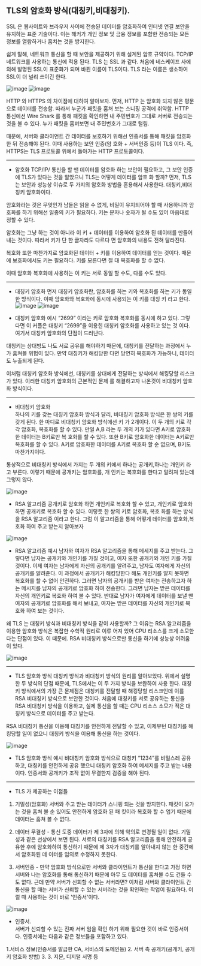 ## TLS의 암호화 방식(대칭키,비대칭키).   

SSL 은 웹사이트와 브라우저 사이에 전송된 데이터를 암호화하여 인터넷 연결 보안을 유지하는 표준 기술이다. 이는 해커가 개인 정보 및
금융 정보를 포함한 전송되는 모든 정보를 열람하거나 훔치는 것을 방지한다.

쉽게 말해, 네트워크 통신을 할 때 보안을 제공하기 위해 설계된 암호 규약이다. TCP/IP 네트워크를 사용하는 통신에 적용 된다.
TLS 는 SSL 과 같다. 처음에 네스케이프 사에 의해 발명된 SSL이 표준화가 되며 바뀐 이름이 TLS이다. TLS 라는 이름은 생소하여 SSL이
더 널리 쓰이긴 한다.

![image](https://github.com/EUN-HA-CHOI/Internship/assets/97012561/e703d175-d9aa-4cc3-831e-eb5d2bc91d5e)
![image](https://github.com/EUN-HA-CHOI/Internship/assets/97012561/8e83b415-b15c-4d65-903a-f1a97c5dd8d4)


HTTP 와 HTTPS 의 차이점에 대하여 알아보자. 먼저, HTTP 는 암호화 되지 않은 평문으로 데이터를 전송함. 따라서 누군가 패킷을 훔쳐
보는 스니핑 공격에 취약함. HTTP 통신에선 Wire Shark 를 통해 패킷을 확인하면 내 주민번호가 그대로 서버로 전송되는 것을 볼 수 있다.
누가 패킷을 훔펴보면 내 주민번호가 그대로 털림.

때문에, 서버와 클라이언트 간 데이터를 보호하기 위해선 인증서를 통해 패킷을 암호화 한 뒤 전송해야 된다. 이때 사용하는 보안 인증(암
호화 + 서버인증 등)이 TLS 이다. 즉, HTTPS는 TLS 프로토콜 위에서 돌아가는 HTTP 프로토콜이다.

<hr>

- 암호화
TCP/IP/ 통신을 할 땐 데이터를 암호화 하는 보안이 필요하고, 그 보안 인증에 TLS가 있다는 것을 알았으니 TLS는 어떻게 데이터를 암호
화 할까? 먼저, TLS는 보안과 성능상 이슈로 두 가지의 암호화 방법을 혼용해서 사용한다. 대칭키,비대칭키 암호화이다.

암호화라는 것은 무엇인가 남들은 읽을 수 없게, 비밀이 유지되어야 할 때 사용하니까 암호화를 하기 위해선 일종의 키가 필요하다. 키는
문자나 숫자가 될 수도 있어 마음대로 정할 수 있다.

암호화는 그냥 하는 것이 아니라 이 키 + 데이터를 이용하여 암호화 된 데이터를 만들어 내는 것이다. 따라서 키가 단 한 글자라도 다르다
면 암호화의 내용도 전혀 달라진다.

복호화 또한 마찬가지로 암호화된 데이터 + 키를 이용하여 데이터를 얻는 것이다. 때문에 보호화에서도 키는 필요하다. 키를 모른다면 절
대 복호화를 할 수 없다.

이때 암호화 복호화에 사용하는 이 키는 서로 동일 할 수도, 다를 수도 있다.

<hr>

- 대칭키 암호화 
먼저 대칭키 암호화란, 암호화를 하는 키와 복호화를 하는 키가 동일한 방식이다. 이때 암호화와 복호화에 동시에 사용되는 이 키를 대칭
키 라고 한다. 
 ![image](https://github.com/EUN-HA-CHOI/Internship/assets/97012561/bc6957cc-f098-4636-a11e-96a44d605074)
![image](https://github.com/EUN-HA-CHOI/Internship/assets/97012561/fa25b3a4-b612-489c-88d3-b346b9d79651)

- 대칭키 암호화 예시 
“2699” 이라는 키로 암호화 복호화를 동시에 하고 있다. 그렇다면 이 커플은 대칭키 “2699”을 이용힌 대칭키 암호화를 사용하고 있는 것
이다.
여기서 대칭키 암호화의 단점이 드러난다.

대칭키는 상대방도 나도 서로 공유를 해야하기 때문에, 대칭키를 전달하는 과정에서 누가 훔쳐볼 위험이 있다. 만약 대칭키가 해킹당한
다면 당연히 복호화가 가능하니, 데이터도 누출되게 된다.

이처럼 대칭키 암호화 방식에선, 대칭키를 상대에게 전달하는 방식에서 해킹당할 리스크가 있다. 이러한 대칭키 암호화의 근본적인 문제
를 해결하고자 나온것이 비대칭키 암호화 방식이다.

<hr>

- 비대칭키 암호화  
하나의 키를 갖는 대칭키 암호화 방식과 달리, 비대칭키 암호화 방식은 한 쌍의 키를 갖게 된다. 한 마디로 비대칭키 암호화 방식에선 키
가 2개이다. 이 두 개의 키로 각각 암호화, 복호화를 할 수 있다. 만일 A,B 라는 두 개의 키가 있다면 A키로 암호화한 데이터는 B키로만 복
호화를 할 수 있다. 또한 B키로 암호화한 데이터는 A키로만 복호화를 할 수 있다. A키로 암호화한 데이터를 A키로 복호화 할 순 없으며,
B키도 마찬가지이다.

통상적으로 비대칭키 방식에서 가지는 두 개의 키에서 하나는 공개키,하나는 개인키 라고 부른다. 이렇기 때문에 공개키는 암호화를, 개
인키는 복호화를 한다고 알려져 있는데 그렇지 않다.

![image](https://github.com/EUN-HA-CHOI/Internship/assets/97012561/4b12d51c-b4f8-43ed-bdfc-070f01d86b95)

- RSA 알고리즘
공개키로 암호화 하면 개인키로 복호화 할 수 있고, 개인키로 암호화 하면 공개키로 복호화 할 수 있다. 이렇듯 한 쌍의 키로 암호화, 복호
화를 하는 방식을 RSA 알고리즘 이라고 한다. 그럼 이 알고리즘을 통해 어떻게 데이터를 암호화,복호화 하여 주고 받는지 알아보자

![image](https://github.com/EUN-HA-CHOI/Internship/assets/97012561/73b326f6-d3b9-49cd-9e38-67b4aa9f260d)

- RSA 알고리즘 예시
남자와 여자가 RSA 알고리즘을 통해 메세지를 주고 받는다. 그렇다면 남자는 공개키와 개인키를 가질 것이고, 여자 또한 공개키와 개인
키를 가질 것이다. 이제 여자는 남자에게 자신의 공개키를 알려주고, 남자도 여자에게 자신의 공개키를 알려준다. 이 과정에서 공개키가
해킹당한다 해도 개인키를 알지 못하면 복호화를 할 수 없어 안전하다. 그러면 남자의 공개키를 받은 여자는 전송하고자 하는 메시지를
남자의 공개키로 암호화 하여 전송한다. 그러면 남자는 받은 데이터를 자신의 개인키로 복호화 하여 볼 수 있다. 반대로 남자가 여자에게
데이터를 보낼 땐 여자의 공개키로 암호화를 해서 보내고, 여자는 받은 데이터를 자신의 개인키로 복호화 하여 보는 것이다.

왜 TLS 는 대칭키 방식과 비대칭키 방식을 같이 사용할까? 그 이유는 RSA 알고리즘을 이용한 암호화 방식은 복잡한 수학적 원리로 이루
어져 있어 CPU 리소스를 크게 소모한다는 단점이 있다. 이 때문에. RSA 비대칭키 방식으로만 통신을 하기에 성능상 어려움이 있다.

![image](https://github.com/EUN-HA-CHOI/Internship/assets/97012561/03493cbb-2549-4287-a74f-c9b712537e69)

<hr>

- TLS 암호화 방식
대칭키 방식과 비대칭키 방식의 원리를 알아보았다. 위에서 설명한 두 방식의 단점 때문에, TLS에서는 이 두 가지 방식을 보완하여 사용
한다.
대칭키 방식에서의 가장 큰 문제점은 대칭키를 전달할 때 해킹당할 리스크인데 이를 RSA 비대칭키 방식으로 보안한 것이다.
처음에 대칭키를 서로 공유하는 통신을 RSA 비대칭키 방식을 이용하고, 실제 통신을 할 때는 CPU 리소스 소모가 적은 대칭키 방식으로
데이터를 주고 받는다.

RSA 비대칭키 통신을 이용해 대칭키를 안전하게 전달할 수 있고, 이제부턴 대칭키를 해킹당할 일이 없으니 대칭키 방식을 이용해 통신을
하는 것이다.

![image](https://github.com/EUN-HA-CHOI/Internship/assets/97012561/72890487-1d66-4282-bb71-67c335f5980d)

- TLS 암호화 방식 예시
비대칭키 암호화 방식으로 대칭키 “1234”를 비밀스레 공유하고, 대칭키를 안전하게 공유 했으니 대칭키 암호화 하여 메세지를 주고 받는
내용이다.
인증서와 공개키가 조작 없이 무결한지 검증을 해야 된다. 

<hr>

- TLS 가 제공하는 이점들
1. 기밀성(암호화) 서버와 주고 받는 데이터가 스니핑 되는 것을 방지한다. 패킷이 오가는 것을 훔쳐 볼 순 있어도 안전하게 암호화 된 패
킷이라 복호화 할 수 업기 때문에 데이터는 훔쳐 볼 수 없다.

2. 데이터 무결성 - 통신 도중 데이터가 제 3자에 의해 악의로 변경될 일이 없다. 기밀성과 같은 선상에서 보면 된다. 서로의 대칭키를
RSA 알고리즘을 통해 안전하게 공유한 후에 암호화하여 통신하기 때문에 제 3자가 대칭키를 알아내지 않는 한 중간에서 암호화된 데
이터를 임의로 수정하지 못한다.

3. 서버인증 - 만약 암호화 방식으로만 서버와 클라이언트가 통신을 한다고 가정 하면 서버와 나는 암호화를 통해 통신하기 때문에 아무
도 데이터를 훔쳐볼 수도 건들 수도 없다. 근데 만약 서버가 신회할 수 없는 서버라면? 이처럼 서버와 클라이언트 간 통신을 할 때는
서버가 신뢰할 수 있는 서버라는 것을 확인하는 작업이 필요하다. 이럴 때 사용하는 것이 바로 '인증서'이다. 

![image](https://github.com/EUN-HA-CHOI/Internship/assets/97012561/43910fa8-885b-4ce0-a2aa-1077af12ba26)


- 인증서.   
서버가 신뢰할 수 있는 진짜 서버 임을 확인 하기 위해 필요한 것이 바로 인증서이다. 인증서에는 다음과 같은 정보들을 포함하고 있다. 

1.서비스 정보(인증서를 발급한 CA, 서비스의 도메인등) 
2. 서버 측 공개키(공개키, 공개키 암호화 방법)
3.  3. 지문, 디지털 서명 등 


